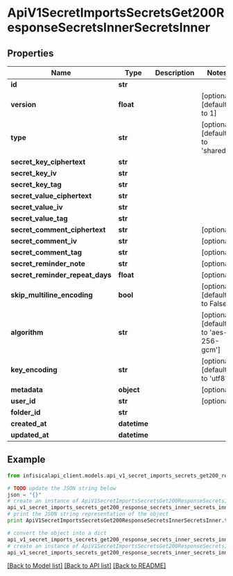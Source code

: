 # ApiV1SecretImportsSecretsGet200ResponseSecretsInnerSecretsInner


## Properties
Name | Type | Description | Notes
------------ | ------------- | ------------- | -------------
**id** | **str** |  | 
**version** | **float** |  | [optional] [default to 1]
**type** | **str** |  | [optional] [default to 'shared']
**secret_key_ciphertext** | **str** |  | 
**secret_key_iv** | **str** |  | 
**secret_key_tag** | **str** |  | 
**secret_value_ciphertext** | **str** |  | 
**secret_value_iv** | **str** |  | 
**secret_value_tag** | **str** |  | 
**secret_comment_ciphertext** | **str** |  | [optional] 
**secret_comment_iv** | **str** |  | [optional] 
**secret_comment_tag** | **str** |  | [optional] 
**secret_reminder_note** | **str** |  | [optional] 
**secret_reminder_repeat_days** | **float** |  | [optional] 
**skip_multiline_encoding** | **bool** |  | [optional] [default to False]
**algorithm** | **str** |  | [optional] [default to 'aes-256-gcm']
**key_encoding** | **str** |  | [optional] [default to 'utf8']
**metadata** | **object** |  | [optional] 
**user_id** | **str** |  | [optional] 
**folder_id** | **str** |  | 
**created_at** | **datetime** |  | 
**updated_at** | **datetime** |  | 

## Example

```python
from infisicalapi_client.models.api_v1_secret_imports_secrets_get200_response_secrets_inner_secrets_inner import ApiV1SecretImportsSecretsGet200ResponseSecretsInnerSecretsInner

# TODO update the JSON string below
json = "{}"
# create an instance of ApiV1SecretImportsSecretsGet200ResponseSecretsInnerSecretsInner from a JSON string
api_v1_secret_imports_secrets_get200_response_secrets_inner_secrets_inner_instance = ApiV1SecretImportsSecretsGet200ResponseSecretsInnerSecretsInner.from_json(json)
# print the JSON string representation of the object
print ApiV1SecretImportsSecretsGet200ResponseSecretsInnerSecretsInner.to_json()

# convert the object into a dict
api_v1_secret_imports_secrets_get200_response_secrets_inner_secrets_inner_dict = api_v1_secret_imports_secrets_get200_response_secrets_inner_secrets_inner_instance.to_dict()
# create an instance of ApiV1SecretImportsSecretsGet200ResponseSecretsInnerSecretsInner from a dict
api_v1_secret_imports_secrets_get200_response_secrets_inner_secrets_inner_from_dict = ApiV1SecretImportsSecretsGet200ResponseSecretsInnerSecretsInner.from_dict(api_v1_secret_imports_secrets_get200_response_secrets_inner_secrets_inner_dict)
```
[[Back to Model list]](../README.md#documentation-for-models) [[Back to API list]](../README.md#documentation-for-api-endpoints) [[Back to README]](../README.md)


